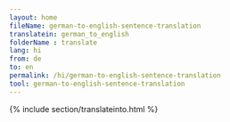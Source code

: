 ```yaml
---
layout: home
fileName: german-to-english-sentence-translation
translatein: german_to_english
folderName : translate
lang: hi
from: de
to: en
permalink: /hi/german-to-english-sentence-translation
tool: german-to-english-sentence-translation
---
```

{% include section/translateinto.html %}